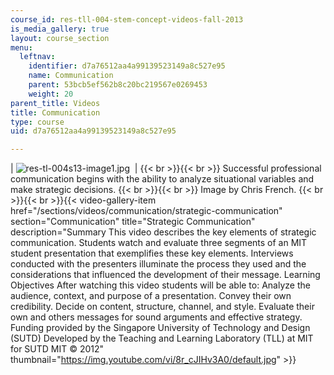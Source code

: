 ```yaml
---
course_id: res-tll-004-stem-concept-videos-fall-2013
is_media_gallery: true
layout: course_section
menu:
  leftnav:
    identifier: d7a76512aa4a99139523149a8c527e95
    name: Communication
    parent: 53bcb5ef562b8c20bc219567e0269453
    weight: 20
parent_title: Videos
title: Communication
type: course
uid: d7a76512aa4a99139523149a8c527e95

---
```


| ![res-tl-004s13-image1.jpg](/coursemedia/res-tll-004-stem-concept-videos-fall-2013/244beeea4fe52f1f4883bfb09e46dfd3_res-tl-004s13-image1.jpg)  |  {{< br >}}{{< br >}} Successful professional communication begins with the ability to analyze situational variables and make strategic decisions. {{< br >}}{{< br >}} Image by Chris French. {{< br >}}{{< br >}}{{< video-gallery-item href="/sections/videos/communication/strategic-communication" section="Communication" title="Strategic Communication" description="Summary This video describes the key elements of strategic communication. Students watch and evaluate three segments of an MIT student presentation that exemplifies these key elements. Interviews conducted with the presenters illuminate the process they used and the considerations that influenced the development of their message. Learning Objectives After watching this video students will be able to:  Analyze the audience, context, and purpose of a presentation. Convey their own credibility. Decide on content, structure, channel, and style. Evaluate their own and others messages for sound arguments and effective strategy.  Funding provided by the Singapore University of Technology and Design (SUTD) Developed by the Teaching and Learning Laboratory (TLL) at MIT for SUTD MIT © 2012" thumbnail="https://img.youtube.com/vi/8r_cJIHv3A0/default.jpg" >}}